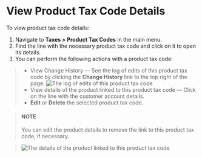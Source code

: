 # View Product Tax Code Details

<!-- begin -->

To view product tax code details:

1. Navigate to **Taxes > Product Tax Codes** in the main menu.
2. Find the line with the necessary product tax code and click on it to open its details.
3. You can perform the following actions with a product tax code:

> * View Change History — See the log of edits of this product tax code by clicking the **Change History** link to the top right of the page.
>   ![The log of edits of this product tax code](user/img/taxes/MEDICAL_IDENTIFICATION_TAGS_View_ProductTaxCodes_Taxes_ChangeHistory.png)
> * View details of the product linked to this product tax code — Click on the line with the customer account details.
> * <i class="fa fa-edit fa-lg" aria-hidden="true"></i> **Edit** or <i class="fas fa-trash-alt" aria-hidden="true"></i> **Delete** the selected product tax code.

>   #### NOTE
>   You can edit the product details to remove the link to this product tax code, if necessary.

>   ![The details of the product linked to this product tax code](user/img/taxes/link_tax_code_to_product.png)
<!-- stop -->
<!-- fa-bars = fa-navicon -->
<!-- Ic Tiles is used as Set As Default in saved views, and as tiles in display layout options -->
<!-- IcPencil refers to Rename in Commerce and Inline Editing in CRM -->
<!-- Check mark in the square. -->
<!-- SortDesc is also used as drop-down arrow -->
